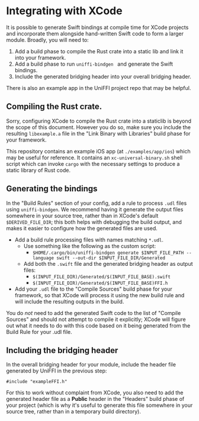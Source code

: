 # Integrating with XCode

It is possible to generate Swift bindings at compile time for XCode projects
and incorporate them alongside hand-written Swift code to form a larger module.
Broadly, you will need to:

1. Add a build phase to compile the Rust crate into a static lib and link it
   into your framework.
2. Add a build phase to run `uniffi-bindgen ` and generate the Swift bindings.
3. Include the generated bridging header into your overall bridging header.

There is also an example app in the UniFFI project repo that may be helpful.

## Compiling the Rust crate.

Sorry, configuring XCode to compile the Rust crate into a staticlib
is beyond the scope of this document. However you do so, make sure you
include the resulting `libexample.a` file in the "Link Binary with Libraries"
build phase for your framework.

This repository contains an example iOS app (at `./examples/app/ios`) which
may be useful for reference. It contains an `xc-universal-binary.sh` shell
script which can invoke `cargo` with the necessary settings to produce a
static library of Rust code.

## Generating the bindings

In the "Build Rules" section of your config, add a rule to process `.udl` files
using `uniffi-bindgen`. We recommend having it generate the output files
somewhere in your source tree, rather than in XCode's default `$DERIVED_FILE_DIR`;
this both helps with debugging the build output, and makes it easier to configure
how the generated files are used.

* Add a build rule processing files with names matching `*.udl`.
    * Use something like the following as the custom script:
        * `$HOME/.cargo/bin/uniffi-bindgen generate $INPUT_FILE_PATH --language swift --out-dir $INPUT_FILE_DIR/Generated`
    * Add both the `.swift` file and the generated bridging header as output files:
        * `$(INPUT_FILE_DIR)/Generated/$(INPUT_FILE_BASE).swift`
        * `$(INPUT_FILE_DIR)/Generated/$(INPUT_FILE_BASE)FFI.h`
* Add your `.udl` file to the "Compile Sources" build phase for your framework,
  so that XCode will process it using the new build rule and will include the resulting
  outputs in the build.

You do *not* need to add the generated Swift code to the list of "Compile Sources"
and should not attempt to compile it explicitly; XCode will figure out what it
needs to do with this code based on it being generated from the Build Rule for
your .udl file.

## Including the bridging header

In the overall bridging header for your module, include the header file
generated by UniFFI in the previous step:

```
#include "exampleFFI.h"
```

For this to work without complaint from XCode, you also need to add the
generated header file as a **Public** header in the "Headers" build phase
of your project (which is why it's useful to generate this file somewhere in
your source tree, rather than in a temporary build directory).

